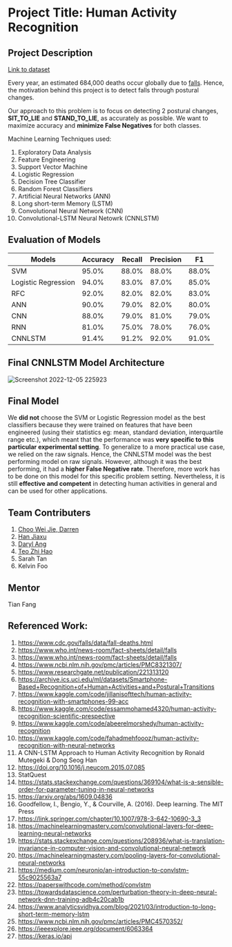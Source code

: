# Project Title: Human Activity Recognition

## Project Description

[Link to dataset](http://archive.ics.uci.edu/dataset/240/human+activity+recognition+using+smartphones)

Every year, an estimated 684,000 deaths occur globally due to [falls](https://www.who.int/news-room/fact-sheets/detail/falls). Hence, the motivation behind this project is to detect falls through postural changes.

Our approach to this problem is to focus on detecting 2 postural changes, **SIT_TO_LIE** and **STAND_TO_LIE**, as accurately as possible. We want to maximize accuracy and **minimize False Negatives** for both classes.

Machine Learning Techniques used:
1. Exploratory Data Analysis
2. Feature Engineering
3. Support Vector Machine
4. Logistic Regression
5. Decision Tree Classifier
6. Random Forest Classifiers
7. Artificial Neural Networks (ANN)
8. Long short-term Memory (LSTM)
9. Convolutional Neural Network (CNN)
10. Convolutional-LSTM Neural Netowrk (CNNLSTM)

## Evaluation of Models
| **Models** | **Accuracy** | **Recall** | **Precision** | **F1** |
| ------------- | ------------- | ------------- | ------------- | ------------- |
| SVM | 95.0%  | 88.0%  | 88.0%  | 88.0%  |
| Logistic Regression | 94.0%  | 83.0%  | 87.0%  | 85.0%  |
| RFC | 92.0%  | 82.0%  | 82.0%  | 83.0%  |
| ANN | 90.0% | 79.0%  | 82.0%  | 80.0% |
| CNN | 88.0% | 79.0%  | 81.0%  | 79.0% |
| RNN | 81.0% | 75.0%  | 78.0%  | 76.0% |
| CNNLSTM | 91.4% | 91.2% | 92.0% | 91.0% |

## Final CNNLSTM Model Architecture
![Screenshot 2022-12-05 225923](https://user-images.githubusercontent.com/101163864/205669061-4d0fd0ee-11fd-43a4-877f-908cff5c6020.png)

## Final Model
We **did not** choose the SVM or Logistic Regression model as the best classifiers because they were trained on features that have been engineered (using their statistics eg: mean, standard deviation, interquartile range etc.), which meant that the performance was **very specific to this particular experimental setting**. To generalize to a more practical use case, we relied on the raw signals. Hence, the CNNLSTM model was the best performing model on raw signals. However, although it was the best performing, it had a **higher False Negative rate**. Therefore, more work has to be done on this model for this specific problem setting. Nevertheless, it is still **effective and competent** in detecting human activities in general and can be used for other applications.

## Team Contributers
1. [Choo Wei Jie, Darren](https://github.com/dchoo99)
2. [Han Jiaxu](https://github.com/itsmejx)
3. [Daryl Ang](https://github.com/cambrian-dk)
4. [Teo Zhi Hao](https://github.com/Yttruire)
5. Sarah Tan
6. Kelvin Foo

## Mentor
Tian Fang

## Referenced Work:
1. https://www.cdc.gov/falls/data/fall-deaths.html
2. https://www.who.int/news-room/fact-sheets/detail/falls
3. https://www.who.int/news-room/fact-sheets/detail/falls
4. https://www.ncbi.nlm.nih.gov/pmc/articles/PMC8321307/
5. https://www.researchgate.net/publication/221313120
6. https://archive.ics.uci.edu/ml/datasets/Smartphone-Based+Recognition+of+Human+Activities+and+Postural+Transitions
7. https://www.kaggle.com/code/jillanisofttech/human-activity-recognition-with-smartphones-99-acc
8. https://www.kaggle.com/code/essammohamed4320/human-activity-recognition-scientific-prespective
9. https://www.kaggle.com/code/abeerelmorshedy/human-activity-recognition
10. https://www.kaggle.com/code/fahadmehfoooz/human-activity-recognition-with-neural-networks
11. A CNN-LSTM Approach to Human Activity Recognition by Ronald Mutegeki & Dong Seog Han
12. https://doi.org/10.1016/j.neucom.2015.07.085
13. StatQuest
14. https://stats.stackexchange.com/questions/369104/what-is-a-sensible-order-for-parameter-tuning-in-neural-networks
15. https://arxiv.org/abs/1609.04836
16. Goodfellow, I., Bengio, Y., & Courville, A. (2016). Deep learning. The MIT Press
17. https://link.springer.com/chapter/10.1007/978-3-642-10690-3_3
18. https://machinelearningmastery.com/convolutional-layers-for-deep-learning-neural-networks
19. https://stats.stackexchange.com/questions/208936/what-is-translation-invariance-in-computer-vision-and-convolutional-neural-network
20. https://machinelearningmastery.com/pooling-layers-for-convolutional-neural-networks
21. https://medium.com/neuronio/an-introduction-to-convlstm-55c9025563a7
22. https://paperswithcode.com/method/convlstm
23. https://towardsdatascience.com/perturbation-theory-in-deep-neural-network-dnn-training-adb4c20cab1b
24. https://www.analyticsvidhya.com/blog/2021/03/introduction-to-long-short-term-memory-lstm
25. https://www.ncbi.nlm.nih.gov/pmc/articles/PMC4570352/
26. https://ieeexplore.ieee.org/document/6063364
27. https://keras.io/api
